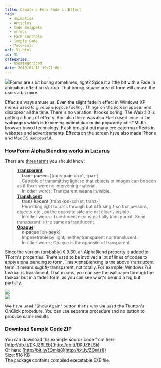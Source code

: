 ```yaml
---
title: Create a Form Fade in Effect
tags:
  - animation
  - Articles
  - Code Snippets
  - effect
  - Form Controls
  - Sample Code
  - Tutorials
url: 91.html
id: 91
categories:
  - Uncategorized
date: 2013-05-11 19:21:00
---
```


![](http://4.bp.blogspot.com/-zAs6tEuLxfs/UY6Z6XMniBI/AAAAAAAAAvY/5hSRPFRojn4/s1600/Form-alpha-blending.gif)Forms are a bit boring sometimes, right? Spice it a little bit with a Fade In animation effect on startup. That boring square area of form will amuse the users a bit more.  
  
  
  
Effects always amuse us. Even the slight fade in effect in Windows XP menus used to give us a joyous feeling. Things on the screen appear and disappear all the time. There is no variation. It looks boring. The Web 2.0 is getting a hang of effects. And also there was also Flash used once in the webpages which is becoming extinct due to the popularity of HTML5's browser based technology. Flash brought out many eye catching effects in websites and advertisements. Effects on the screen have also made iPhone and MacOS successful.  
  

### How Form Alpha Blending works in Lazarus

There are [three terms](http://melander.dk/articles/alphasplash/) you should know:  

> [**Transparent**](http://dictionary.reference.com/search?q=transparent)  
>     **trans·par·ent** \[trans-**pair**\-uh nt, -**par**\-\]  
>     Capable of transmitting light so that objects or images can be seen as if there were no intervening material.  
>     In other words; Transparent means invisible.  
> [**Translucent**](http://dictionary.reference.com/browse/translucent)  
>     **trans·lu·cent** \[trans-**loo**\-suh nt, tranz-\]  
>     Permitting light to pass through but diffusing it so that persons, objects, etc., on the opposite side are not clearly visible.  
>     In other words: Translucent means partially transparent. Semi transparent is the same as translucent.  
> [**Opaque**](http://dictionary.reference.com/search?q=opaque)  
>     **o·paque** \[oh-**peyk**\]  
>     Impenetrable by light; neither transparent nor translucent.  
>     In other words; Opaque is the opposite of transparent.

  
Since the version (probably) 0.9.30, an AlphaBlend property is added to TForm's properties. There used to be involved a lot of lines of codes to apply alpha blending to form. This AlphaBlending is the above Translucent term. It means _slightly_ transparent, not totally. For example, Windows 7/8 taskbar is translucent. That means, you can see the wallpaper through the taskbar but in a faded form, as you can see what's behind a fog but partially.  
  
![](http://1.bp.blogspot.com/-pj0UUO7KPUE/UY6HmLWGtPI/AAAAAAAAAu8/GHRbuWpioaQ/s1600/translucency-example.jpg)  
![](http://1.bp.blogspot.com/-yfFe6X5LQvQ/UY6VVho3mTI/AAAAAAAAAvM/-xeZU52UMEQ/s1600/form-fade-in-effect-1.gif)  
  
We have used "Show Again" button that's why we used the Tbutton's OnClick procedure. You can use separate procedure and no button to produce same results.  
  

### Download Sample Code ZIP

You can download the example source code from here: [http://db.tt/DKJZ6LSb](http://db.tt/DKJZ6LSb)  
Or here: [http://bit.ly/ZQmIs8](http://bit.ly/ZQmIs8)  
Size: 518 KB  
The package contains compiled executable EXE file.